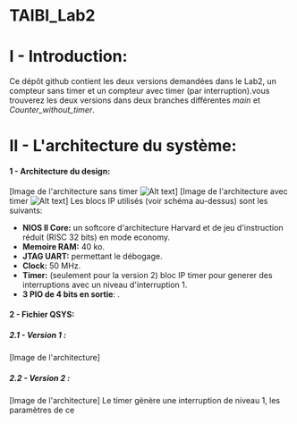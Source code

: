 # TAIBI_Lab2

# I - Introduction:
Ce dépôt github contient les deux versions demandées dans le Lab2, un compteur sans timer et un compteur avec timer (par interruption).vous trouverez les deux versions dans deux branches différentes *main* et *Counter_without_timer*.


# II - L'architecture du système:
#### 1 - Architecture du design:
[Image de l'architecture sans timer ![Alt text](https://assets.digitalocean.com/articles/alligator/boo.svg "a title")]
[Image de l'architecture avec timer ![Alt text](https://assets.digitalocean.com/articles/alligator/boo.svg "a title")]
Les blocs IP utilisés (voir schéma au-dessus) sont les suivants:
- **NIOS II Core:** un softcore d'architecture Harvard et de jeu d'instruction réduit (RISC 32 bits) en mode economy.
- **Memoire RAM:** 40 ko.
- **JTAG UART:** permettant le débogage.
- **Clock:** 50 MHz.
- **Timer:** (seulement pour la version 2) bloc IP timer pour generer des interruptions avec un niveau d'interruption 1.
- **3 PIO de 4 bits en sortie**: .

#### 2 - Fichier QSYS:
##### 2.1 - Version 1 :
[Image de l'architecture]
##### 2.2 - Version 2 :
[Image de l'architecture]
Le timer gènère  une interruption de niveau 1, les paramètres de ce 

